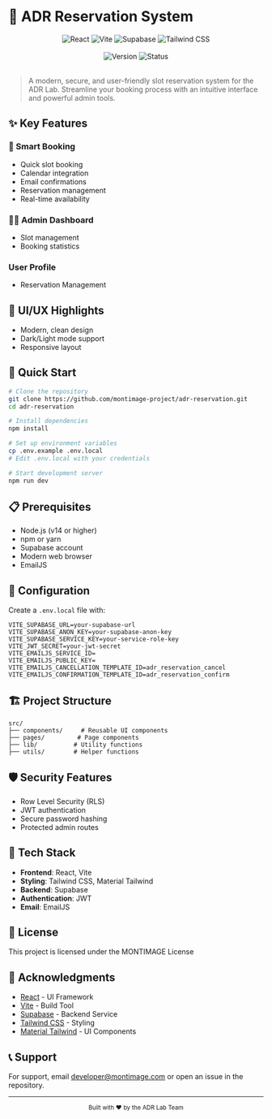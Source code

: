 # 🚀 ADR Reservation System

<div align="center">
  <img src="https://img.shields.io/badge/React-20232A?style=for-the-badge&logo=react&logoColor=61DAFB" alt="React" />
  <img src="https://img.shields.io/badge/Vite-B73BFE?style=for-the-badge&logo=vite&logoColor=FFD62E" alt="Vite" />
  <img src="https://img.shields.io/badge/Supabase-181818?style=for-the-badge&logo=supabase&logoColor=white" alt="Supabase" />
  <img src="https://img.shields.io/badge/Tailwind_CSS-38B2AC?style=for-the-badge&logo=tailwind-css&logoColor=white" alt="Tailwind CSS" />
</div>

<br />

<div align="center">
  <img src="https://img.shields.io/badge/version-1.0.0-blue" alt="Version" />
  <img src="https://img.shields.io/badge/status-active-brightgreen" alt="Status" />
</div>

<br />

> A modern, secure, and user-friendly slot reservation system for the ADR Lab. Streamline your booking process with an intuitive interface and powerful admin tools.

## ✨ Key Features

### 📅 Smart Booking
- Quick slot booking
- Calendar integration
- Email confirmations
- Reservation management
- Real-time availability

### 👨‍💼 Admin Dashboard
- Slot management
- Booking statistics

### User Profile
- Reservation Management

## 🎨 UI/UX Highlights
- Modern, clean design
- Dark/Light mode support
- Responsive layout

## 🚀 Quick Start

```bash
# Clone the repository
git clone https://github.com/montimage-project/adr-reservation.git
cd adr-reservation

# Install dependencies
npm install

# Set up environment variables
cp .env.example .env.local
# Edit .env.local with your credentials

# Start development server
npm run dev
```

## 📋 Prerequisites

- Node.js (v14 or higher)
- npm or yarn
- Supabase account
- Modern web browser
- EmailJS

## 🔧 Configuration

Create a `.env.local` file with:

```env
VITE_SUPABASE_URL=your-supabase-url
VITE_SUPABASE_ANON_KEY=your-supabase-anon-key
VITE_SUPABASE_SERVICE_KEY=your-service-role-key
VITE_JWT_SECRET=your-jwt-secret
VITE_EMAILJS_SERVICE_ID=
VITE_EMAILJS_PUBLIC_KEY=
VITE_EMAILJS_CANCELLATION_TEMPLATE_ID=adr_reservation_cancel
VITE_EMAILJS_CONFIRMATION_TEMPLATE_ID=adr_reservation_confirm
```

## 🏗️ Project Structure

```
src/
├── components/     # Reusable UI components
├── pages/         # Page components
├── lib/          # Utility functions
├── utils/        # Helper functions
```

## 🛡️ Security Features

- Row Level Security (RLS)
- JWT authentication
- Secure password hashing
- Protected admin routes

## 🎯 Tech Stack

- **Frontend**: React, Vite
- **Styling**: Tailwind CSS, Material Tailwind
- **Backend**: Supabase
- **Authentication**: JWT
- **Email**: EmailJS

## 📄 License

This project is licensed under the MONTIMAGE License
## 🙏 Acknowledgments

- [React](https://reactjs.org/) - UI Framework
- [Vite](https://vitejs.dev/) - Build Tool
- [Supabase](https://supabase.io/) - Backend Service
- [Tailwind CSS](https://tailwindcss.com/) - Styling
- [Material Tailwind](https://www.material-tailwind.com/) - UI Components

## 📞 Support

For support, email developer@montimage.com or open an issue in the repository.

---

<div align="center">
  <sub>Built with ❤️ by the ADR Lab Team</sub>
</div>

